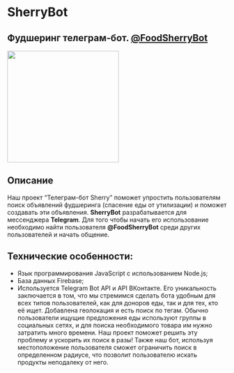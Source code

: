 # SherryBot
## Фудшеринг телеграм-бот. [@FoodSherryBot](https://t.me/FoodSherryBot)

<img src="Design/logo.png" width="256">

## Описание

Наш проект “Телеграм-бот Sherry” поможет упростить пользователям
поиск объявлений фудшеринга (спасение еды от утилизации) и поможет создавать эти объявления.
**SherryBot** разрабатывается для мессенджера **Telegram**. Для того чтобы начать его использование необходимо найти пользователя **@FoodSherryBot** среди других пользователей и начать общение.

## Технические особенности:
- Язык программирования JavaScript с использованием Node.js;
- База данных Firebase;
- Используется Telegram Bot API и API ВКонтакте.
Его уникальность заключается в том, что мы стремимся сделать бота
удобным для всех типов пользователей, как для доноров еды, так и
для тех, кто её ищет. Добавлена геолокация и есть поиск по тегам.
Обычно пользователи ищущие предложения еды используют группы в
социальных сетях, и для поиска необходимого товара им нужно
затратить много времени. Наш проект поможет решить эту проблему и
ускорить их поиск в разы! Также наш бот, используя местоположение
пользователя сможет ограничить поиск в определенном радиусе, что
позволит пользователю искать продукты неподалеку от него.
